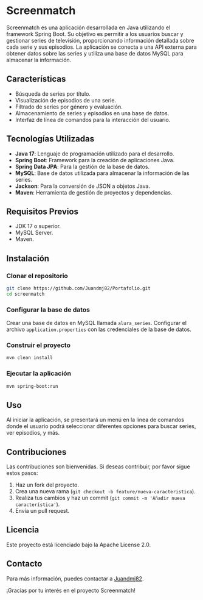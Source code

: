 # Screenmatch

Screenmatch es una aplicación desarrollada en Java utilizando el framework Spring Boot. Su objetivo es permitir a los usuarios buscar y gestionar series de televisión, proporcionando información detallada sobre cada serie y sus episodios. La aplicación se conecta a una API externa para obtener datos sobre las series y utiliza una base de datos MySQL para almacenar la información.

## Características

- Búsqueda de series por título.
- Visualización de episodios de una serie.
- Filtrado de series por género y evaluación.
- Almacenamiento de series y episodios en una base de datos.
- Interfaz de línea de comandos para la interacción del usuario.

## Tecnologías Utilizadas

- **Java 17**: Lenguaje de programación utilizado para el desarrollo.
- **Spring Boot**: Framework para la creación de aplicaciones Java.
- **Spring Data JPA**: Para la gestión de la base de datos.
- **MySQL**: Base de datos utilizada para almacenar la información de las series.
- **Jackson**: Para la conversión de JSON a objetos Java.
- **Maven**: Herramienta de gestión de proyectos y dependencias.

## Requisitos Previos

- JDK 17 o superior.
- MySQL Server.
- Maven.

## Instalación

### Clonar el repositorio

```bash
git clone https://github.com/Juandmj82/Portafolio.git
cd screenmatch
```

### Configurar la base de datos

Crear una base de datos en MySQL llamada `alura_series`.
Configurar el archivo `application.properties` con las credenciales de la base de datos.

### Construir el proyecto

```bash
mvn clean install
```

### Ejecutar la aplicación

```bash
mvn spring-boot:run
```

## Uso

Al iniciar la aplicación, se presentará un menú en la línea de comandos donde el usuario podrá seleccionar diferentes opciones para buscar series, ver episodios, y más.

## Contribuciones

Las contribuciones son bienvenidas. Si deseas contribuir, por favor sigue estos pasos:

1. Haz un fork del proyecto.
2. Crea una nueva rama (`git checkout -b feature/nueva-caracteristica`).
3. Realiza tus cambios y haz un commit (`git commit -m 'Añadir nueva característica'`).
4. Envía un pull request.

## Licencia

Este proyecto está licenciado bajo la Apache License 2.0.

## Contacto

Para más información, puedes contactar a [Juandmj82](https://github.com/Juandmj82).

¡Gracias por tu interés en el proyecto Screenmatch!